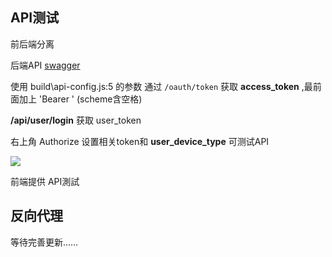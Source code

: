 ## API测试 

前后端分离

后端API [swagger](http://alpha-api.test.bestsnake.com/documentation)

使用 build\api-config.js:5 的参数 通过 `/oauth/token` 获取 **access_token** ,最前面加上 'Bearer ' (scheme含空格) 

**/api/user/login** 获取 user_token

右上角 Authorize 设置相关token和 **user_device_type** 可测试API

![](img/swagger.jpg)

前端提供 <nuxt-link to="/test">API測試</nuxt-link>

## 反向代理


等待完善更新……
